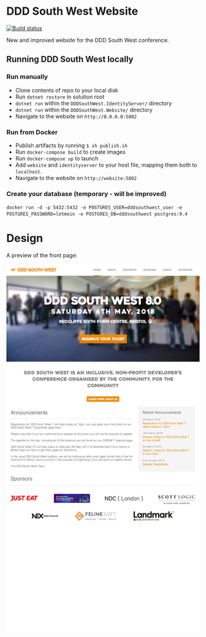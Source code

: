# DDD South West Website

[![Build status](https://ci.appveyor.com/api/projects/status/bq2h8brn3j1omihq?svg=true)](https://ci.appveyor.com/project/DDDSW/dddsouthwest-web)

New and improved website for the DDD South West conference.

## Running DDD South West locally

### Run manually

- Clone contents of repo to your local disk
- Run `dotnet restore` in solution root
- `dotnet run` within the `DDDSouthWest.IdentityServer/` directory
- `dotnet run` within the `DDDSouthWest.Website/` directory
- Navigate to the website on `http://0.0.0.0:5002`

### Run from Docker

- Publish artifacts by running `$ sh publish.sh`
- Run `docker-compose build` to create images
- Run `docker-compose up` to launch
- Add `website` and `identityserver` to your host file, mapping them both to `localhost`. 
- Navigate to the website on `http://website:5002`

### Create your database (temporary - will be improved)

`docker run -d -p 5432:5432 -e POSTGRES_USER=dddsouthwest_user -e POSTGRES_PASSWORD=letmein -e POSTGRES_DB=dddsouthwest postgres:9.4`

# Design

A preview of the front page:

![preview](./preview.jpg)